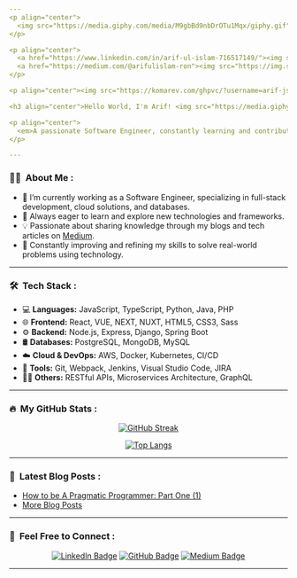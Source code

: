 ```yaml
---
<p align="center">
  <img src="https://media.giphy.com/media/M9gbBd9nbDrOTu1Mqx/giphy.gif" width="100"/>
</p>

<p align="center">
  <a href="https://www.linkedin.com/in/arif-ul-islam-716517149/"><img src="https://img.shields.io/badge/LinkedIn-blue?style=for-the-badge&logo=linkedin&logoColor=white" alt="LinkedIn Badge"></a>
  <a href="https://medium.com/@arifulislam-ron"><img src="https://img.shields.io/badge/Medium-12100E?style=for-the-badge&logo=medium&logoColor=white" alt="Medium Badge"></a>
</p>

<p align="center"><img src="https://komarev.com/ghpvc/?username=arif-js&style=flat-square&color=blue" alt="Profile Views"></p>

<h3 align="center">Hello World, I'm Arif! <img src="https://media.giphy.com/media/hvRJCLFzcasrR4ia7z/giphy.gif" width="40"></h3>

<p align="center">
  <em>A passionate Software Engineer, constantly learning and contributing to the world of technology</em>
</p>

---
```


### 👨‍💻 &nbsp;About Me :

- 🔭 I’m currently working as a Software Engineer, specializing in full-stack development, cloud solutions, and databases.
- 🌱 Always eager to learn and explore new technologies and frameworks.
- 💡 Passionate about sharing knowledge through my blogs and tech articles on [Medium](https://medium.com/@arifulislam-ron).
- 🚀 Constantly improving and refining my skills to solve real-world problems using technology.

---

### 🛠️ &nbsp;Tech Stack :

- 💻 **Languages:** JavaScript, TypeScript, Python, Java, PHP
- 🌐 **Frontend:** React, VUE, NEXT, NUXT, HTML5, CSS3, Sass
- ⚙️ **Backend:** Node.js, Express, Django, Spring Boot
- 🛢 **Databases:** PostgreSQL, MongoDB, MySQL
- ☁️ **Cloud & DevOps:** AWS, Docker, Kubernetes, CI/CD
- 🔧 **Tools:** Git, Webpack, Jenkins, Visual Studio Code, JIRA
- 🧑‍💻 **Others:** RESTful APIs, Microservices Architecture, GraphQL

---

### 🔥 &nbsp;My GitHub Stats :

<p align="center">
  <a href="http://github-readme-streak-stats.herokuapp.com?user=arif-js&theme=dark&background=000000">
    <img src="http://github-readme-streak-stats.herokuapp.com?user=arif-js&theme=dark&background=000000" alt="GitHub Streak" />
  </a>
</p>

<p align="center">
  <a href="https://github.com/anuraghazra/github-readme-stats">
    <img src="https://github-readme-stats.vercel.app/api/top-langs/?username=arif-js&layout=compact&theme=vision-friendly-dark" alt="Top Langs" />
  </a>
</p>

---

### 📖 &nbsp;Latest Blog Posts :

- [How to be A Pragmatic Programmer: Part One (1)](https://medium.com/brainstation23/how-to-be-a-pragmatic-programmer-part-one-1-5d48ae31a49e)
- [More Blog Posts](https://medium.com/@arifulislam-ron)

---

### 💬 &nbsp;Feel Free to Connect :

<p align="center">
  <a href="https://www.linkedin.com/in/arif-ul-islam-716517149/"><img src="https://img.shields.io/badge/LinkedIn-blue?style=for-the-badge&logo=linkedin&logoColor=white" alt="LinkedIn Badge"></a>
  <a href="https://github.com/arif-js"><img src="https://img.shields.io/badge/GitHub-333?style=for-the-badge&logo=github&logoColor=white" alt="GitHub Badge"></a>
  <a href="https://medium.com/@arifulislam-ron"><img src="https://img.shields.io/badge/Medium-12100E?style=for-the-badge&logo=medium&logoColor=white" alt="Medium Badge"></a>
</p>

---
